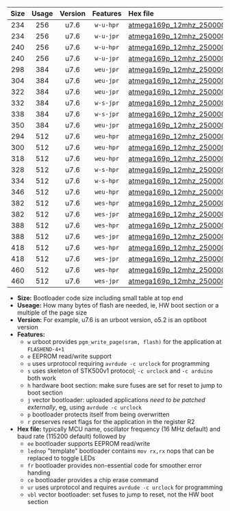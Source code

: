 |Size|Usage|Version|Features|Hex file|
|:-:|:-:|:-:|:-:|:--|
|234|256|u7.6|`w-u-hpr`|[atmega169p_12mhz_250000bps_ur.hex](https://raw.githubusercontent.com/stefanrueger/urboot/main/atmega169p_12mhz_250000bps_ur.hex)|
|234|256|u7.6|`w-u-jpr`|[atmega169p_12mhz_250000bps_ur_vbl.hex](https://raw.githubusercontent.com/stefanrueger/urboot/main/atmega169p_12mhz_250000bps_ur_vbl.hex)|
|240|256|u7.6|`w-u-hpr`|[atmega169p_12mhz_250000bps_lednop_ur.hex](https://raw.githubusercontent.com/stefanrueger/urboot/main/atmega169p_12mhz_250000bps_lednop_ur.hex)|
|240|256|u7.6|`w-u-jpr`|[atmega169p_12mhz_250000bps_lednop_ur_vbl.hex](https://raw.githubusercontent.com/stefanrueger/urboot/main/atmega169p_12mhz_250000bps_lednop_ur_vbl.hex)|
|298|384|u7.6|`weu-jpr`|[atmega169p_12mhz_250000bps_ee_ur_vbl.hex](https://raw.githubusercontent.com/stefanrueger/urboot/main/atmega169p_12mhz_250000bps_ee_ur_vbl.hex)|
|304|384|u7.6|`weu-jpr`|[atmega169p_12mhz_250000bps_ee_lednop_ur_vbl.hex](https://raw.githubusercontent.com/stefanrueger/urboot/main/atmega169p_12mhz_250000bps_ee_lednop_ur_vbl.hex)|
|322|384|u7.6|`weu-jpr`|[atmega169p_12mhz_250000bps_ee_lednop_fr_ur_vbl.hex](https://raw.githubusercontent.com/stefanrueger/urboot/main/atmega169p_12mhz_250000bps_ee_lednop_fr_ur_vbl.hex)|
|332|384|u7.6|`w-s-jpr`|[atmega169p_12mhz_250000bps_vbl.hex](https://raw.githubusercontent.com/stefanrueger/urboot/main/atmega169p_12mhz_250000bps_vbl.hex)|
|338|384|u7.6|`w-s-jpr`|[atmega169p_12mhz_250000bps_lednop_vbl.hex](https://raw.githubusercontent.com/stefanrueger/urboot/main/atmega169p_12mhz_250000bps_lednop_vbl.hex)|
|350|384|u7.6|`weu-jpr`|[atmega169p_12mhz_250000bps_ee_lednop_fr_ce_ur_vbl.hex](https://raw.githubusercontent.com/stefanrueger/urboot/main/atmega169p_12mhz_250000bps_ee_lednop_fr_ce_ur_vbl.hex)|
|294|512|u7.6|`weu-hpr`|[atmega169p_12mhz_250000bps_ee_ur.hex](https://raw.githubusercontent.com/stefanrueger/urboot/main/atmega169p_12mhz_250000bps_ee_ur.hex)|
|300|512|u7.6|`weu-hpr`|[atmega169p_12mhz_250000bps_ee_lednop_ur.hex](https://raw.githubusercontent.com/stefanrueger/urboot/main/atmega169p_12mhz_250000bps_ee_lednop_ur.hex)|
|318|512|u7.6|`weu-hpr`|[atmega169p_12mhz_250000bps_ee_lednop_fr_ur.hex](https://raw.githubusercontent.com/stefanrueger/urboot/main/atmega169p_12mhz_250000bps_ee_lednop_fr_ur.hex)|
|328|512|u7.6|`w-s-hpr`|[atmega169p_12mhz_250000bps.hex](https://raw.githubusercontent.com/stefanrueger/urboot/main/atmega169p_12mhz_250000bps.hex)|
|334|512|u7.6|`w-s-hpr`|[atmega169p_12mhz_250000bps_lednop.hex](https://raw.githubusercontent.com/stefanrueger/urboot/main/atmega169p_12mhz_250000bps_lednop.hex)|
|346|512|u7.6|`weu-hpr`|[atmega169p_12mhz_250000bps_ee_lednop_fr_ce_ur.hex](https://raw.githubusercontent.com/stefanrueger/urboot/main/atmega169p_12mhz_250000bps_ee_lednop_fr_ce_ur.hex)|
|382|512|u7.6|`wes-hpr`|[atmega169p_12mhz_250000bps_ee.hex](https://raw.githubusercontent.com/stefanrueger/urboot/main/atmega169p_12mhz_250000bps_ee.hex)|
|382|512|u7.6|`wes-jpr`|[atmega169p_12mhz_250000bps_ee_vbl.hex](https://raw.githubusercontent.com/stefanrueger/urboot/main/atmega169p_12mhz_250000bps_ee_vbl.hex)|
|388|512|u7.6|`wes-hpr`|[atmega169p_12mhz_250000bps_ee_lednop.hex](https://raw.githubusercontent.com/stefanrueger/urboot/main/atmega169p_12mhz_250000bps_ee_lednop.hex)|
|388|512|u7.6|`wes-jpr`|[atmega169p_12mhz_250000bps_ee_lednop_vbl.hex](https://raw.githubusercontent.com/stefanrueger/urboot/main/atmega169p_12mhz_250000bps_ee_lednop_vbl.hex)|
|418|512|u7.6|`wes-hpr`|[atmega169p_12mhz_250000bps_ee_lednop_fr.hex](https://raw.githubusercontent.com/stefanrueger/urboot/main/atmega169p_12mhz_250000bps_ee_lednop_fr.hex)|
|418|512|u7.6|`wes-jpr`|[atmega169p_12mhz_250000bps_ee_lednop_fr_vbl.hex](https://raw.githubusercontent.com/stefanrueger/urboot/main/atmega169p_12mhz_250000bps_ee_lednop_fr_vbl.hex)|
|460|512|u7.6|`wes-hpr`|[atmega169p_12mhz_250000bps_ee_lednop_fr_ce.hex](https://raw.githubusercontent.com/stefanrueger/urboot/main/atmega169p_12mhz_250000bps_ee_lednop_fr_ce.hex)|
|460|512|u7.6|`wes-jpr`|[atmega169p_12mhz_250000bps_ee_lednop_fr_ce_vbl.hex](https://raw.githubusercontent.com/stefanrueger/urboot/main/atmega169p_12mhz_250000bps_ee_lednop_fr_ce_vbl.hex)|

- **Size:** Bootloader code size including small table at top end
- **Useage:** How many bytes of flash are needed, ie, HW boot section or a multiple of the page size
- **Version:** For example, u7.6 is an urboot version, o5.2 is an optiboot version
- **Features:**
  + `w` urboot provides `pgm_write_page(sram, flash)` for the application at `FLASHEND-4+1`
  + `e` EEPROM read/write support
  + `u` uses urprotocol requiring `avrdude -c urclock` for programming
  + `s` uses skeleton of STK500v1 protocol; `-c urclock` and `-c arduino` both work
  + `h` hardware boot section: make sure fuses are set for reset to jump to boot section
  + `j` vector bootloader: uploaded applications *need to be patched externally*, eg, using `avrdude -c urclock`
  + `p` bootloader protects itself from being overwritten
  + `r` preserves reset flags for the application in the register R2
- **Hex file:** typically MCU name, oscillator frequency (16 MHz default) and baud rate (115200 default) followed by
  + `ee` bootloader supports EEPROM read/write
  + `lednop` "template" bootloader contains `mov rx,rx` nops that can be replaced to toggle LEDs
  + `fr` bootloader provides non-essential code for smoother error handing
  + `ce` bootloader provides a chip erase command
  + `ur` uses urprotocol and requires `avrdude -c urclock` for programming
  + `vbl` vector bootloader: set fuses to jump to reset, not the HW boot section
